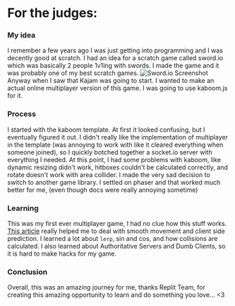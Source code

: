 # For the judges:

### My idea
I remember a few years ago I was just getting into programming and I was decently good at scratch. I had an idea for a scratch game called sword.io which was basically 2 people 1v1ing with swords. I made the game and it was probably one of my best scratch games. 
![Sword.io Screenshot](https://i.imgur.com/JXlhHOo.png)
Anyway when I saw that Kajam was going to start. I wanted to make an actual online multiplayer version of this game. I was going to use kaboom.js for it. 

### Process

I started with the kaboom template. At first it looked confusing, but I eventually figured it out. I didn't really like the implementation of multiplayer in the template (was annoying to work with like it cleared everything when someone joined), so I quickly botched together a socket.io server with everything I needed. At this point, I had some problems with kaboom, like dynamic resizing didn't work, hitboxes couldn't be calculated correctly, and rotate doesn't work with area collider. I made the very sad decision to switch to another game library. I settled on phaser and that worked much better for me, (even though docs were really annoying sometime)

### Learning
This was my first ever multiplayer game, I had no clue how this stuff works. [This article](https://www.gabrielgambetta.com/client-server-game-architecture.html) really helped me to deal with smooth movement and client side prediction. I learned a lot about `lerp`, sin and cos, and how collisions are calculated. I also learned about Authoritative Servers and Dumb Clients, so it is hard to make hacks for my game.

### Conclusion

Overall, this was an amazing journey for me, thanks Replit Team, for creating this amazing opportunity to learn and do something you love... <3
